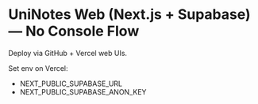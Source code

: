 # UniNotes Web (Next.js + Supabase) — No Console Flow
Deploy via GitHub + Vercel web UIs.

Set env on Vercel:
- NEXT_PUBLIC_SUPABASE_URL
- NEXT_PUBLIC_SUPABASE_ANON_KEY
